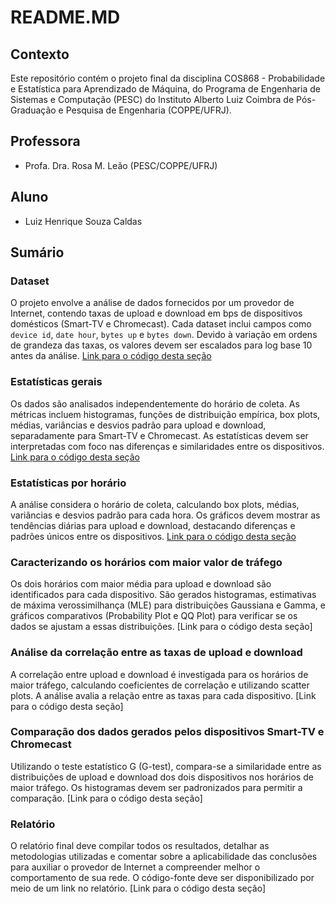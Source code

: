 # README.MD

## Contexto
Este repositório contém o projeto final da disciplina COS868 - Probabilidade e Estatística para Aprendizado de Máquina, do Programa de Engenharia de Sistemas e Computação (PESC) do Instituto Alberto Luiz Coimbra de Pós-Graduação e Pesquisa de Engenharia (COPPE/UFRJ).

## Professora
- Profa. Dra. Rosa M. Leão (PESC/COPPE/UFRJ)

## Aluno
- Luiz Henrique Souza Caldas

## Sumário

### Dataset
O projeto envolve a análise de dados fornecidos por um provedor de Internet, contendo taxas de upload e download em bps de dispositivos domésticos (Smart-TV e Chromecast). Cada dataset inclui campos como `device id`, `date hour`, `bytes up` e `bytes down`. Devido à variação em ordens de grandeza das taxas, os valores devem ser escalados para log base 10 antes da análise.
[Link para o código desta seção](preprocessamento.py)

### Estatísticas gerais
Os dados são analisados independentemente do horário de coleta. As métricas incluem histogramas, funções de distribuição empírica, box plots, médias, variâncias e desvios padrão para upload e download, separadamente para Smart-TV e Chromecast. As estatísticas devem ser interpretadas com foco nas diferenças e similaridades entre os dispositivos.
[Link para o código desta seção](02_estatisticas_gerais.py)

### Estatísticas por horário
A análise considera o horário de coleta, calculando box plots, médias, variâncias e desvios padrão para cada hora. Os gráficos devem mostrar as tendências diárias para upload e download, destacando diferenças e padrões únicos entre os dispositivos.
[Link para o código desta seção](03_estatisticas_por_horario.py)

### Caracterizando os horários com maior valor de tráfego
Os dois horários com maior média para upload e download são identificados para cada dispositivo. São gerados histogramas, estimativas de máxima verossimilhança (MLE) para distribuições Gaussiana e Gamma, e gráficos comparativos (Probability Plot e QQ Plot) para verificar se os dados se ajustam a essas distribuições.
[Link para o código desta seção]

### Análise da correlação entre as taxas de upload e download
A correlação entre upload e download é investigada para os horários de maior tráfego, calculando coeficientes de correlação e utilizando scatter plots. A análise avalia a relação entre as taxas para cada dispositivo.
[Link para o código desta seção]

### Comparação dos dados gerados pelos dispositivos Smart-TV e Chromecast
Utilizando o teste estatístico G (G-test), compara-se a similaridade entre as distribuições de upload e download dos dois dispositivos nos horários de maior tráfego. Os histogramas devem ser padronizados para permitir a comparação.
[Link para o código desta seção]

### Relatório
O relatório final deve compilar todos os resultados, detalhar as metodologias utilizadas e comentar sobre a aplicabilidade das conclusões para auxiliar o provedor de Internet a compreender melhor o comportamento de sua rede. O código-fonte deve ser disponibilizado por meio de um link no relatório.
[Link para o código desta seção]

